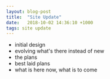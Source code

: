 ```yaml
---
layout: blog-post
title:  "Site Update"
date:   2018-10-02 14:36:10 +1000
tags: site update
---
```


- initial design
- evolving what's there instead of new 
- the plans
- best laid plans 
- what is here now, what is to come
